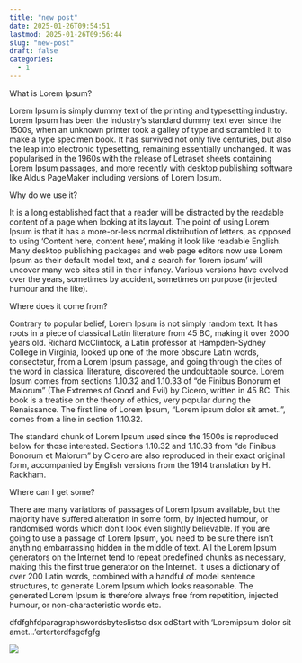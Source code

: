 ```yaml
---
title: "new post"
date: 2025-01-26T09:54:51
lastmod: 2025-01-26T09:56:44
slug: "new-post"
draft: false
categories:
  - 1
---
```



What is Lorem Ipsum?



Lorem Ipsum&nbsp;is simply dummy text of the printing and typesetting industry. Lorem Ipsum has been the industry&#8217;s standard dummy text ever since the 1500s, when an unknown printer took a galley of type and scrambled it to make a type specimen book. It has survived not only five centuries, but also the leap into electronic typesetting, remaining essentially unchanged. It was popularised in the 1960s with the release of Letraset sheets containing Lorem Ipsum passages, and more recently with desktop publishing software like Aldus PageMaker including versions of Lorem Ipsum.



Why do we use it?



It is a long established fact that a reader will be distracted by the readable content of a page when looking at its layout. The point of using Lorem Ipsum is that it has a more-or-less normal distribution of letters, as opposed to using &#8216;Content here, content here&#8217;, making it look like readable English. Many desktop publishing packages and web page editors now use Lorem Ipsum as their default model text, and a search for &#8216;lorem ipsum&#8217; will uncover many web sites still in their infancy. Various versions have evolved over the years, sometimes by accident, sometimes on purpose (injected humour and the like).



Where does it come from?



Contrary to popular belief, Lorem Ipsum is not simply random text. It has roots in a piece of classical Latin literature from 45 BC, making it over 2000 years old. Richard McClintock, a Latin professor at Hampden-Sydney College in Virginia, looked up one of the more obscure Latin words, consectetur, from a Lorem Ipsum passage, and going through the cites of the word in classical literature, discovered the undoubtable source. Lorem Ipsum comes from sections 1.10.32 and 1.10.33 of &#8220;de Finibus Bonorum et Malorum&#8221; (The Extremes of Good and Evil) by Cicero, written in 45 BC. This book is a treatise on the theory of ethics, very popular during the Renaissance. The first line of Lorem Ipsum, &#8220;Lorem ipsum dolor sit amet..&#8221;, comes from a line in section 1.10.32.



The standard chunk of Lorem Ipsum used since the 1500s is reproduced below for those interested. Sections 1.10.32 and 1.10.33 from &#8220;de Finibus Bonorum et Malorum&#8221; by Cicero are also reproduced in their exact original form, accompanied by English versions from the 1914 translation by H. Rackham.



Where can I get some?



There are many variations of passages of Lorem Ipsum available, but the majority have suffered alteration in some form, by injected humour, or randomised words which don&#8217;t look even slightly believable. If you are going to use a passage of Lorem Ipsum, you need to be sure there isn&#8217;t anything embarrassing hidden in the middle of text. All the Lorem Ipsum generators on the Internet tend to repeat predefined chunks as necessary, making this the first true generator on the Internet. It uses a dictionary of over 200 Latin words, combined with a handful of model sentence structures, to generate Lorem Ipsum which looks reasonable. The generated Lorem Ipsum is therefore always free from repetition, injected humour, or non-characteristic words etc.



dfdfghfdparagraphswordsbyteslistsc dsx cdStart with &#8216;Loremipsum dolor sit amet&#8230;&#8217;erterterdfsgdfgfg



![](/images/1737887850807464600_df9fb8_f8dcec2016394901afe7626c0d8dded1mv2-14.webp)

